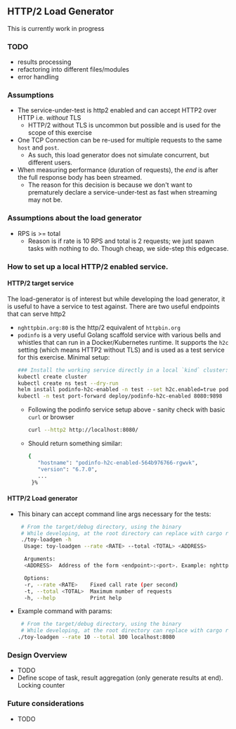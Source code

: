 ## HTTP/2 Load Generator

This is currently work in progress

### TODO
* results processing
* refactoring into different files/modules
* error handling


### Assumptions
* The service-under-test is http2 enabled and can accept HTTP2 over HTTP i.e. _without_ TLS  
  * HTTP/2 without TLS is uncommon but possible and is used for the scope of this exercise
* One TCP Connection can be re-used for multiple requests to the same `host` and `post`. 
  * As such, this load generator does not simulate concurrent, but different users.
* When measuring performance (duration of requests), the _end_ is after the full response body has been streamed.
  * The reason for this decision is because we don't want to prematurely declare a service-under-test as fast when streaming may not be.
### Assumptions about the load generator
* RPS is >= total
  * Reason is if rate is 10 RPS and total is 2 requests; we just spawn tasks with nothing to do. Though cheap, we side-step this edgecase.

### How to set up a local HTTP/2 enabled service.
#### HTTP/2 target service
The load-generator is of interest but while developing the load generator, it is useful to have a service to test against. There are two useful endpoints that can serve http2
* `nghttpbin.org:80` is the http/2 equivalent of `httpbin.org`
* `podinfo` is a very useful Golang scaffold service with various bells and whistles that can run in a Docker/Kubernetes runtime. It supports the `h2c` setting (which means HTTP2 without TLS) and is used as a test service for this exercise. Minimal setup:
  ```bash
  ### Install the working service directly in a local `kind` cluster:
  kubectl create cluster
  kubectl create ns test --dry-run 
  helm install podinfo-h2c-enabled -n test --set h2c.enabled=true podinfo/podinfo
  kubectl -n test port-forward deploy/podinfo-h2c-enabled 8080:9898
  ```
  * Following the podinfo service setup above - sanity check with basic `curl` or browser
    ```bash
    curl --http2 http://localhost:8080/
    ```
  * Should return something similar:
      ```bash
      {
         "hostname": "podinfo-h2c-enabled-564b976766-rgwvk",
         "version": "6.7.0",
         ...
       }%     
      ``` 
#### HTTP/2 Load generator
* This binary can accept command line args necessary for the tests:
  ```bash
   # From the target/debug directory, using the binary
   # While developing, at the root directory can replace with cargo run  --rate <rate> --total <total> <address>
   ./toy-loadgen -h
    Usage: toy-loadgen --rate <RATE> --total <TOTAL> <ADDRESS>

    Arguments:
    <ADDRESS>  Address of the form <endpoint>:<port>. Example: nghttp2.org:80

    Options:
    -r, --rate <RATE>    Fixed call rate (per second)
    -t, --total <TOTAL>  Maximum number of requests
    -h, --help           Print help
  ```
  
* Example command with params:
  ```bash
   # From the target/debug directory, using the binary
   # While developing, at the root directory can replace with cargo run  --rate <rate> --total <total> <address>
  ./toy-loadgen --rate 10 --total 100 localhost:8080
  ```
  
### Design Overview
* TODO
* Define scope of task, result aggregation (only generate results at end). Locking counter

### Future considerations
* TODO
